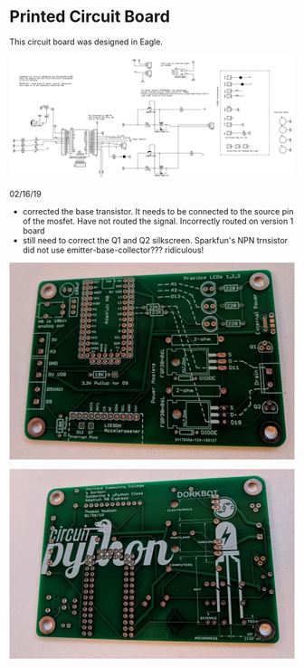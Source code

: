 # Printed Circuit Board

This circuit board was designed in Eagle.

![](https://github.com/hydronics2/Circuitpython_February_2019/blob/master/soldering/pics/schematic.JPG)

02/16/19 
- corrected the base transistor. It needs to be connected to the source pin of the mosfet. Have not routed the signal. Incorrectly routed on version 1 board
- still need to correct the Q1 and Q2 silkscreen. Sparkfun's NPN trnsistor did not use emitter-base-collector??? ridiculous!

![](https://github.com/hydronics2/Circuitpython_February_2019/blob/master/soldering/eagle_design_files/blank_top.JPG)

![](https://github.com/hydronics2/Circuitpython_February_2019/blob/master/soldering/eagle_design_files/blank_bottom.JPG)
